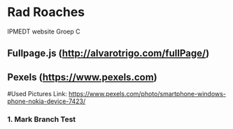 # Rad Roaches
IPMEDT website Groep C

## Fullpage.js (http://alvarotrigo.com/fullPage/)
## Pexels (https://www.pexels.com)

#Used Pictures Link:
https://www.pexels.com/photo/smartphone-windows-phone-nokia-device-7423/

### 1. Mark Branch Test
